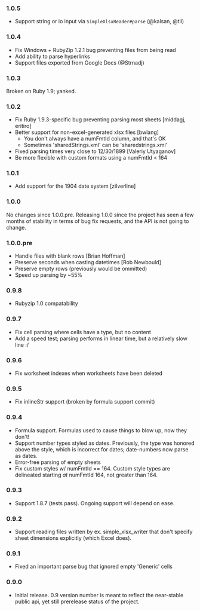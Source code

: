 ### 1.0.5

* Support string or io input via `SimpleXlsxReader#parse` (@kalsan, @til)

### 1.0.4

* Fix Windows + RubyZip 1.2.1 bug preventing files from being read
* Add ability to parse hyperlinks
* Support files exported from Google Docs (@Strnadj)

### 1.0.3

Broken on Ruby 1.9; yanked.

### 1.0.2

* Fix Ruby 1.9.3-specific bug preventing parsing most sheets [middagj, eritiro]
* Better support for non-excel-generated xlsx files [bwlang]
  * You don't always have a numFmtId column, and that's OK
  * Sometimes 'sharedStrings.xml' can be 'sharedstrings.xml'
* Fixed parsing times very close to 12/30/1899 [Valeriy Utyaganov]
* Be more flexible with custom formats using a numFmtId < 164

### 1.0.1

* Add support for the 1904 date system [zilverline]

### 1.0.0

No changes since 1.0.0.pre. Releasing 1.0.0 since the project has seen a
few months of stability in terms of bug fix requests, and the API is not
going to change.

### 1.0.0.pre

* Handle files with blank rows [Brian Hoffman]
* Preserve seconds when casting datetimes [Rob Newbould]
* Preserve empty rows (previously would be ommitted)
* Speed up parsing by ~55%

### 0.9.8

* Rubyzip 1.0 compatability

### 0.9.7

* Fix cell parsing where cells have a type, but no content
* Add a speed test; parsing performs in linear time, but a relatively
  slow line :/

### 0.9.6

* Fix worksheet indexes when worksheets have been deleted

### 0.9.5

* Fix inlineStr support (broken by formula support commit)

### 0.9.4

* Formula support. Formulas used to cause things to blow up, now they don't!
* Support number types styled as dates. Previously, the type was honored
  above the style, which is incorrect for dates; date-numbers now parse as
  dates.
* Error-free parsing of empty sheets
* Fix custom styles w/ numFmtId == 164. Custom style types are delineated
  starting *at* numFmtId 164, not greater than 164.

### 0.9.3

* Support 1.8.7 (tests pass). Ongoing support will depend on ease.

### 0.9.2

* Support reading files written by ex. simple_xlsx_writer that don't
  specify sheet dimensions explicitly (which Excel does).

### 0.9.1

* Fixed an important parse bug that ignored empty 'Generic' cells

### 0.9.0

* Initial release. 0.9 version number is meant to reflect the near-stable
  public api, yet still prerelease status of the project.
